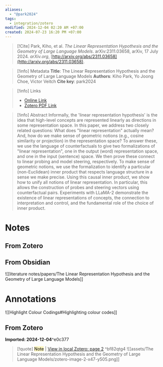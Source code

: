 ```yaml
---
aliases:
  - "@park2024"
tags:
  - integration/zotero
modified: 2024-12-04 02:20 AM +07:00
created: 2024-07-23 16:20 PM +07:00
---
```

> [!Cite]
> Park, Kiho, et al. _The Linear Representation Hypothesis and the Geometry of Large Language Models_. arXiv:2311.03658, arXiv, 17 July 2024. _arXiv.org_, [http://arxiv.org/abs/2311.03658](http://arxiv.org/abs/2311.03658).

> [!info] Metadata
> **Title**: The Linear Representation Hypothesis and the Geometry of Large Language Models
> **Authors**: Kiho Park, Yo Joong Choe, Victor Veitch
> **Cite key**: park2024

>[!info] Links
>
> - [Online Link](http://arxiv.org/abs/2311.03658)
> - [Zotero PDF Link](zotero://select/library/items/ZXXD6FIT)

> [!info] Abstract
> Informally, the 'linear representation hypothesis' is the idea that high-level concepts are represented linearly as directions in some representation space. In this paper, we address two closely related questions: What does "linear representation" actually mean? And, how do we make sense of geometric notions (e.g., cosine similarity or projection) in the representation space? To answer these, we use the language of counterfactuals to give two formalizations of "linear representation", one in the output (word) representation space, and one in the input (sentence) space. We then prove these connect to linear probing and model steering, respectively. To make sense of geometric notions, we use the formalization to identify a particular (non-Euclidean) inner product that respects language structure in a sense we make precise. Using this causal inner product, we show how to unify all notions of linear representation. In particular, this allows the construction of probes and steering vectors using counterfactual pairs. Experiments with LLaMA-2 demonstrate the existence of linear representations of concepts, the connection to interpretation and control, and the fundamental role of the choice of inner product.

# Notes
## From Zotero

## From Obsidian
![[literature notes/papers/The Linear Representation Hypothesis and the Geometry of Large Language Models]]
# Annotations
![[Highlight Colour Codings#Highlighting colour codes]]
## From Zotero
**Imported: 2024-12-04**^e0c377

>[!quote] <mark style="background: #FFF3A3A6;">Note</mark> | [View in local Zotero: page 2](zotero://open-pdf/library/items/6GBATL98?page=2&annotation=BF82QTG4) ^bf82qtg4
>![[assets/The Linear Representation Hypothesis and the Geometry of Large Language Models/zotero-image-2-x47-y505.png]]


